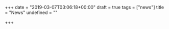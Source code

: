 +++
date = "2019-03-07T03:06:18+00:00"
draft = true
tags = ["news"]
title = "News"
undefined = ""

+++
